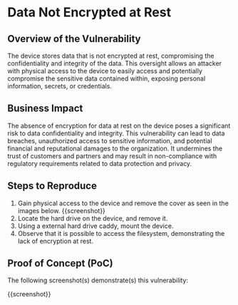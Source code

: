 # Data Not Encrypted at Rest

## Overview of the Vulnerability

The device stores data that is not encrypted at rest, compromising the confidentiality and integrity of the data. This oversight allows an attacker with physical access to the device to easily access and potentially compromise the sensitive data contained within, exposing personal information, secrets, or credentials.

## Business Impact

The absence of encryption for data at rest on the device poses a significant risk to data confidentiality and integrity. This vulnerability can lead to data breaches, unauthorized access to sensitive information, and potential financial and reputational damages to the organization. It undermines the trust of customers and partners and may result in non-compliance with regulatory requirements related to data protection and privacy.

## Steps to Reproduce

1. Gain physical access to the device and remove the cover as seen in the images below.
{{screenshot}}
1. Locate the hard drive on the device, and remove it.
1. Using a external hard drive caddy, mount the device.
1. Observe that it is possible to access the filesystem, demonstrating the lack of encryption at rest.

## Proof of Concept (PoC)

The following screenshot(s) demonstrate(s) this vulnerability:

{{screenshot}}
